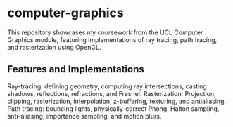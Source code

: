 # computer-graphics
This repository showcases my coursework from the UCL Computer Graphics module, featuring implementations of ray tracing, path tracing, and rasterization using OpenGL.

## Features and Implementations

Ray-tracing: defining geometry, computing ray intersections, casting shadows, reflections, refractions, and Fresnel.
Rasterization: Projection, clipping, rasterization, interpolation, z-buffering, texturing, and antialiasing.
Path tracing: bouncing lights, physically-correct Phong, Halton sampling, anti-aliasing, importance sampling, and motion blurs.

